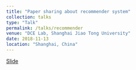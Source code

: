 ```yaml
---
title: "Paper sharing about recommender system"
collection: talks
type: "Talk"
permalink: /talks/recommender
venue: "DCE Lab, Shanghai Jiao Tong University"
date: 2018-11-13
location: "Shanghai, China"
---
```

[Slide](http://jiaxiaosong.github.io/files/recommender_system.pdf)